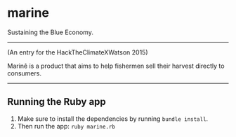 # marine
Sustaining the Blue Economy.

-----

(An entry for the HackTheClimateXWatson 2015)

Marinê is a product that aims to help fishermen sell their harvest directly to consumers.

-----

## Running the Ruby app

1. Make sure to install the dependencies by running `bundle install`.
2. Then run the app: `ruby marine.rb`
